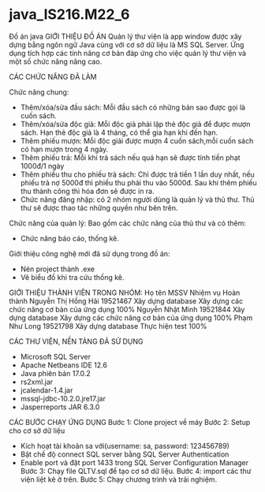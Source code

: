 ﻿# java_IS216.M22_6
Đồ án java
GIỚI THIỆU ĐỒ ÁN
Quản lý thư viện là app window được xây dựng bằng ngôn ngữ Java cùng với cơ sở dữ liệu là MS SQL Server. Ứng dụng tích hợp các tính năng cơ bản đáp ứng cho việc quản lý thư viện và một số chức năng nâng cao.

CÁC CHỨC NĂNG ĐÃ LÀM

Chức năng chung: 
- Thêm/xóa/sửa đầu sách: Mỗi đầu sách có những bản sao được gọi là cuốn sách.
- Thêm/xóa/sửa độc giả: Mỗi độc giả phải lập thẻ độc giả để được mượn sách. Hạn thẻ độc giả là 4 tháng, có thể gia hạn khi đến hạn.
- Thêm phiếu mượn: Mỗi độc giải được mượn 4 cuốn sách,mỗi cuốn sách có hạn mượn trong 4 ngày.
- Thêm phiếu trả: Mỗi khi trả sách nếu quá hạn sẽ được tính tiền phạt 1000đ/1 ngày
- Thêm phiếu thu cho phiếu trả sách: Chỉ được trả tiền 1 lần duy nhất, nếu phiếu trả nợ 5000đ thì phiếu thu phải thu vào 5000đ. Sau khi thêm phiếu thu thành công thì hóa đơn sẽ được in ra.
- Chức năng đăng nhập: có 2 nhóm người dùng là quản lý và thủ thư. Thủ thư sẽ được thao tác những quyền như bên trên.

Chức năng của quản lý: Bao gồm các chức năng của thủ thư và có thêm:
- Chức năng báo cáo, thống kê.

Giới thiệu công nghệ mới đã sử dụng trong đồ án:
- Nén project thành .exe
- Vẽ biểu đồ khi tra cứu thống kê.

GIỚI THIỆU THÀNH VIÊN TRONG NHÓM:
Họ tên
MSSV
Nhiệm vụ
Hoàn thành
Nguyễn Thị Hồng Hải
19521467
Xây dựng database
Xây dựng các chức năng cơ bản của ứng dụng
100%
Nguyễn Nhật Minh
19521844
Xây dựng database
Xây dựng các chức năng cơ bản của ứng dụng
100%
Phạm Như Long
19521798
Xây dựng database
Thực hiện test
100%

CÁC THƯ VIỆN, NỀN TẢNG ĐÃ SỬ DỤNG
- Microsoft SQL Server
- Apache Netbeans IDE 12.6
- Java phiên bản 17.0.2
- rs2xml.jar
- jcalendar-1.4.jar
- mssql-jdbc-10.2.0.jre17.jar
- Jasperreports JAR 6.3.0

CÁC BƯỚC CHẠY ỨNG DỤNG
Bước 1: Clone project về máy
Bước 2: Setup cho cơ sở dữ liệu
- Kích hoạt tài khoản sa với(username: sa, password: 123456789)
- Bật chế độ connect SQL server bằng SQL Server Authentication
- Enable port và đặt port 1433 trong SQL Server Configuration Manager
Bước 3: Chạy file QLTV.sql để tạo cơ sở dữ liệu.
Bước 4: import các thư viện liệt kê ở trên.
Bước 5: Chạy chương trình và trải nghiệm.

